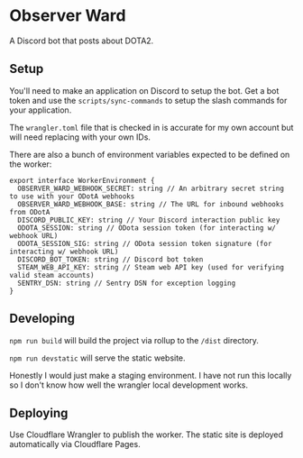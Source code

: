 # Observer Ward

A Discord bot that posts about DOTA2.

## Setup

You'll need to make an application on Discord to setup the bot. Get a bot token and use the `scripts/sync-commands` to setup the slash commands for your application.

The `wrangler.toml` file that is checked in is accurate for my own account but will need replacing with your own IDs.

There are also a bunch of environment variables expected to be defined on the worker:

```
export interface WorkerEnvironment {
  OBSERVER_WARD_WEBHOOK_SECRET: string // An arbitrary secret string to use with your ODotA webhooks
  OBSERVER_WARD_WEBHOOK_BASE: string // The URL for inbound webhooks from ODotA 
  DISCORD_PUBLIC_KEY: string // Your Discord interaction public key
  ODOTA_SESSION: string // ODota session token (for interacting w/ webhook URL)
  ODOTA_SESSION_SIG: string // ODota session token signature (for interacting w/ webhook URL)
  DISCORD_BOT_TOKEN: string // Discord bot token
  STEAM_WEB_API_KEY: string // Steam web API key (used for verifying valid steam accounts)
  SENTRY_DSN: string // Sentry DSN for exception logging
}
```

## Developing

`npm run build` will build the project via rollup to the `/dist` directory.

`npm run devstatic` will serve the static website.

Honestly I would just make a staging environment. I have not run this locally so I don't know how well the wrangler local development works.

## Deploying

Use Cloudflare Wrangler to publish the worker. The static site is deployed automatically via Cloudflare Pages.
